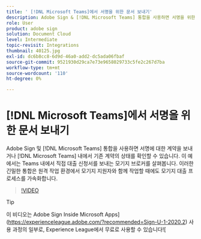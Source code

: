 ```yaml
---
title: ' [!DNL Microsoft Teams]에서 서명을 위한 문서 보내기'
description: Adobe Sign & [!DNL Microsoft Teams] 통합을 사용하면 서명을 위한 계약을 보내거나 기존 계약의 상태를 확인할 수 있습니다. [!DNL Microsoft Teams]
role: User
product: adobe sign
solution: Document Cloud
level: Intermediate
topic-revisit: Integrations
thumbnail: 40125.jpg
exl-id: dc6b8cc8-6d9d-46a0-add2-dc5ada06fbaf
source-git-commit: 9521930d29ca7e73e9658029733c5fe2c267d7ba
workflow-type: tm+mt
source-wordcount: '110'
ht-degree: 0%

---
```


# [!DNL Microsoft Teams]에서 서명을 위한 문서 보내기

Adobe Sign 및 [!DNL Microsoft Teams] 통합을 사용하면 서명에 대한 계약을 보내거나 [!DNL Microsoft Teams] 내에서 기존 계약의 상태를 확인할 수 있습니다. 이 예에서는 Teams 내에서 직접 대출 신청서를 보내는 모기지 브로커를 살펴봅니다. 이러한 긴밀한 통합은 원격 작업 환경에서 모기지 지원자와 함께 작업할 때에도 모기지 대출 프로세스를 가속화합니다.

>[!VIDEO](https://video.tv.adobe.com/v/40125?hidetitle=true)

>[!TIP]
>
>이 비디오는 Adobe Sign Inside Microsoft Apps](https://experienceleague.adobe.com/?recommended=Sign-U-1-2020.2) 사용 과정의 일부로, Experience League에서 무료로 사용할 수 있습니다![
